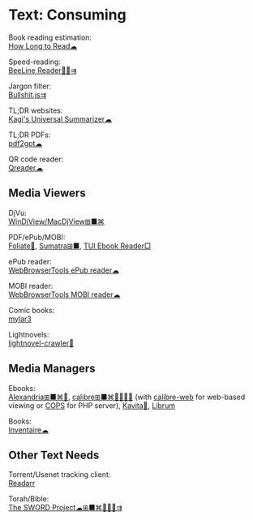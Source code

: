 # Text: Consuming

Book reading estimation:  
[How Long to Read☁](https://www.howlongtoread.com/)

Speed-reading:  
[BeeLine Reader🍎🤖⇉](https://www.beelinereader.com/)

Jargon filter:  
[Bullshit.js⇉](https://mourner.github.io/bullshit.js/)

TL;DR websites:  
[Kagi's Universal Summarizer☁](https://kagi.com/summarizer/index.html)

TL;DR PDFs:  
[pdf2gpt☁](https://pdf2gpt.com/)

QR code reader:  
[Qreader☁](https://qreader.online/)

## Media Viewers

DjVu:  
[WinDjView/MacDjView⊞■⌘](https://windjview.sourceforge.io/)

PDF/ePub/MOBI:  
[Foliate🐧](https://johnfactotum.github.io/foliate/),
[Sumatra⊞■](https://www.sumatrapdfreader.org/free-pdf-reader.html),
[TUI Ebook Reader□](https://github.com/wustho/baca)

ePub reader:  
[WebBrowserTools ePub reader☁](https://webbrowsertools.com/epub-reader/)

MOBI reader:  
[WebBrowserTools MOBI reader☁](https://webbrowsertools.com/mobi-reader/)

Comic books:  
[mylar3](https://github.com/mylar3/mylar3)

Lightnovels:  
[lightnovel-crawler🐍](https://pypi.org/project/lightnovel-crawler/)

## Media Managers

Ebooks:  
[Alexandria⊞■⌘🐧](https://github.com/btpf/Alexandria),
[calibre⊞■⌘🐧🍎🤖💾](https://calibre-ebook.com/) (with [calibre-web](https://github.com/janeczku/calibre-web) for web-based viewing or [COPS](https://blog.slucas.fr/projects/calibre-opds-php-server/) for PHP server),
[Kavita💾](https://www.kavitareader.com/),
[Librum](https://librumreader.com/)

Books:  
[Inventaire☁](https://inventaire.io/)

## Other Text Needs

Torrent/Usenet tracking client:  
[Readarr](https://readarr.com/)

Torah/Bible:  
[The SWORD Project☁⊞■⌘🐧🍎🤖⇉](https://crosswire.org/sword/index.jsp)
